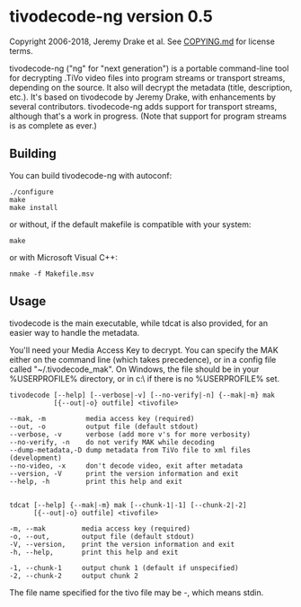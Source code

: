 tivodecode-ng version 0.5
=========================

Copyright 2006-2018, Jeremy Drake et al.
See [COPYING.md] for license terms.

tivodecode-ng ("ng" for "next generation") is a portable command-line
tool for decrypting .TiVo video files into program streams or transport
streams, depending on the source. It also will decrypt the metadata
(title, description, etc.). It's based on tivodecode by Jeremy Drake,
with enhancements by several contributors. tivodecode-ng adds support
for transport streams, although that's a work in progress. (Note that
support for program streams is as complete as ever.)


Building
--------

You can build tivodecode-ng with autoconf:

    ./configure
    make
    make install

or without, if the default makefile is compatible with your system:

    make

or with Microsoft Visual C++:

    nmake -f Makefile.msv


Usage
-----

tivodecode is the main executable, while tdcat is also provided, for an
easier way to handle the metadata.

You'll need your Media Access Key to decrypt. You can specify the MAK
either on the command line (which takes precedence), or in a config file
called "~/.tivodecode_mak". On Windows, the file should be in your
%USERPROFILE% directory, or in c:\ if there is no %USERPROFILE% set.


    tivodecode [--help] [--verbose|-v] [--no-verify|-n] {--mak|-m} mak
               [{--out|-o} outfile] <tivofile>

    --mak, -m          media access key (required)
    --out, -o          output file (default stdout)
    --verbose, -v      verbose (add more v's for more verbosity)
    --no-verify, -n    do not verify MAK while decoding
    --dump-metadata,-D dump metadata from TiVo file to xml files (development)
    --no-video, -x     don't decode video, exit after metadata
    --version, -V      print the version information and exit
    --help, -h         print this help and exit


    tdcat [--help] {--mak|-m} mak [--chunk-1|-1] [--chunk-2|-2]
          [{--out|-o} outfile] <tivofile>

    -m, --mak         media access key (required)
    -o, --out,        output file (default stdout)
    -V, --version,    print the version information and exit
    -h, --help,       print this help and exit

    -1, --chunk-1     output chunk 1 (default if unspecified)
    -2, --chunk-2     output chunk 2


The file name specified for the tivo file may be -, which means stdin.

[COPYING.md]: COPYING.md
